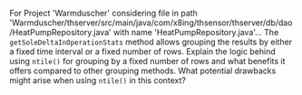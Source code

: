 For Project 'Warmduscher' considering file in path 'Warmduscher/thserver/src/main/java/com/x8ing/thsensor/thserver/db/dao/HeatPumpRepository.java' with name 'HeatPumpRepository.java'... 
The `getSoleDeltaInOperationStats` method allows grouping the results by either a fixed time interval or a fixed number of rows. Explain the logic behind using `ntile()` for grouping by a fixed number of rows and what benefits it offers compared to other grouping methods. What potential drawbacks might arise when using `ntile()` in this context?